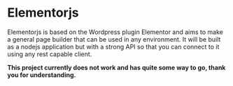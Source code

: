 # Elementorjs

Elementorjs is based on the Wordpress plugin Elementor and aims to make a
general page builder that can be used in any environment. It will be built as
a nodejs application but with a strong API so that you can connect to it using
any rest capable client.

**This project currently does not work and has quite some way to go, thank
you for understanding.**
